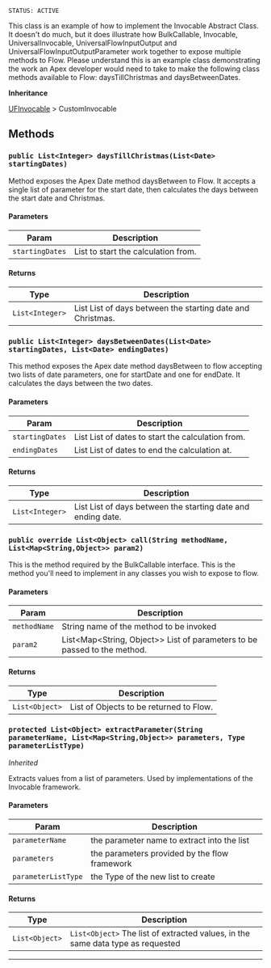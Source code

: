 `STATUS: ACTIVE`

This class is an example of how to implement the Invocable Abstract Class.
It doesn't do much, but it does illustrate how BulkCallable, Invocable, UniversalInvocable, UniversalFlowInputOutput and
UniversalFlowInputOutputParameter work together to expose multiple methods to Flow.
Please understand this is an example class demonstrating the work an Apex developer would need to take to make
the following class methods available to Flow: daysTillChristmas and daysBetweenDates.

**Inheritance**

[UFInvocable](https://github.com/codefriar/ApexKit/wiki/UFInvocable)
&gt;
CustomInvocable

## Methods

### `public List<Integer> daysTillChristmas(List<Date> startingDates)`

Method exposes the Apex Date method daysBetween to Flow. It accepts a single list of parameter for the start date, then calculates the days between the start date and Christmas.

#### Parameters

| Param           | Description                               |
| --------------- | ----------------------------------------- |
| `startingDates` | List<Date> to start the calculation from. |

#### Returns

| Type            | Description                                                         |
| --------------- | ------------------------------------------------------------------- |
| `List<Integer>` | List<Integer> List of days between the starting date and Christmas. |

### `public List<Integer> daysBetweenDates(List<Date> startingDates, List<Date> endingDates)`

This method exposes the Apex date method daysBetween to flow accepting two lists of date parameters, one for startDate and one for endDate. It calculates the days between the two dates.

#### Parameters

| Param           | Description                                             |
| --------------- | ------------------------------------------------------- |
| `startingDates` | List<Date> List of dates to start the calculation from. |
| `endingDates`   | List<Date> List of dates to end the calculation at.     |

#### Returns

| Type            | Description                                                           |
| --------------- | --------------------------------------------------------------------- |
| `List<Integer>` | List<Integer> List of days between the starting date and ending date. |

### `public override List<Object> call(String methodName, List<Map<String,Object>> param2)`

This is the method required by the BulkCallable interface. This is the method you'll need to implement in any classes you wish to expose to flow.

#### Parameters

| Param        | Description                                                              |
| ------------ | ------------------------------------------------------------------------ |
| `methodName` | String name of the method to be invoked                                  |
| `param2`     | List<Map<String, Object>> List of parameters to be passed to the method. |

#### Returns

| Type           | Description                             |
| -------------- | --------------------------------------- |
| `List<Object>` | List of Objects to be returned to Flow. |

### `protected List<Object> extractParameter(String parameterName, List<Map<String,Object>> parameters, Type parameterListType)`

_Inherited_

Extracts values from a list of parameters. Used by implementations of the Invocable framework.

#### Parameters

| Param               | Description                                   |
| ------------------- | --------------------------------------------- |
| `parameterName`     | the parameter name to extract into the list   |
| `parameters`        | the parameters provided by the flow framework |
| `parameterListType` | the Type of the new list to create            |

#### Returns

| Type           | Description                                                                     |
| -------------- | ------------------------------------------------------------------------------- |
| `List<Object>` | `List<Object>` The list of extracted values, in the same data type as requested |

---
